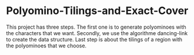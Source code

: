 # Polyomino-Tilings-and-Exact-Cover
This project has three steps. The first one is to generate polyominoes with the characters that we want. Secondly, we use the algorithme dancing-link to create the data structure. Last step is about the tilings of a region with the polyominoes that we choose.
